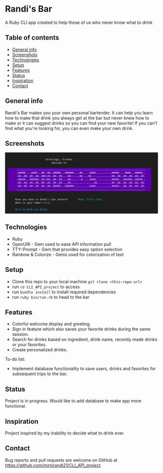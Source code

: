 # Randi's Bar
A Ruby CLI app created to help those of us who never know what to drink

## Table of contents
* [General info](#general-info)
* [Screenshots](#screenshots)
* [Technologies](#technologies)
* [Setup](#setup)
* [Features](#features)
* [Status](#status)
* [Inspiration](#inspiration)
* [Contact](#contact)

## General info
Randi's Bar makes you your own personal bartender.  It can help you learn how to make that drink you always get at the bar but never knew how to make or it can suggest drinks so you can find your new favorite!  If you can't find what you're looking for, you can even make your own drink.

## Screenshots
![Example screenshot](./lib/app/images/CLI.png)

## Technologies
* Ruby
* OpenURI - Gem used to ease API information pull
* TTY::Prompt - Gem that provides easy option selection
* Rainbow & Colorize - Gems used for colorization of text

## Setup
* Clone this repo to your local machine `git clone <this-repo-url>`
* run `cd CLI_API_project` to access
* run `bundle install` to install required dependencies
* run `ruby bin/run.rb` to head to the bar

## Features
* Colorful welcome display and greeting.
* Sign in feature which also saves your favorite drinks during the same session.
* Search for drinks based on ingredient, drink name, recently made drinks or your favorites.
* Create personalized drinks.

To-do list:
* Implement database functionality to save users, drinks and favorites for subsequent trips to the bar.

## Status
Project is in progress.  Would like to add database to make app more functional.

## Inspiration
Project inspired by my inability to decide what to drink ever.

## Contact
Bug reports and pull requests are welcome on GitHub at https://github.com/mimirandi21/CLI_API_project. 
